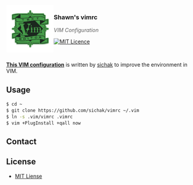 <img src="https://raw.githubusercontent.com/sichak/dotfiles/master/vim/icon.png?v=3&s=200" align="left" width="128px" height="128px"/>

### **Shawn's vimrc**
> *VIM Configuration*

[![MIT Licence](https://badges.frapsoft.com/os/mit/mit.svg?v=103)](https://opensource.org/licenses/mit-license.php)

<br />

[**This VIM configuration**](https://github.com/sichak/vimrc) is written by [sichak](https://github.com/sichak/) to improve the environment in VIM.


## <a name="usage">Usage

```sh
$ cd ~
$ git clone https://github.com/sichak/vimrc ~/.vim
$ ln -s .vim/vimrc .vimrc
$ vim +PlugInstall +qall now
```

## <a name="contact">Contact


## <a name="license">License

- [MIT Liense](https://github.com/posquit0/node-iamporter/blob/master/LICENSE)

